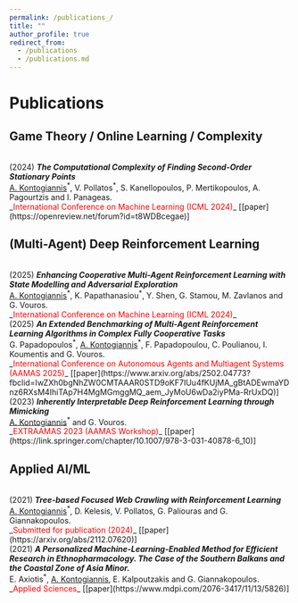 ```yaml
---
permalink: /publications_/
title: ""
author_profile: true
redirect_from: 
  - /publications
  - /publications.md
---
```


# Publications

## Game Theory / Online Learning / Complexity


<br/>
(2024) <i><b> The Computational Complexity of Finding Second-Order Stationary Points </b> </i> 
<br/> 
<u>A. Kontogiannis</u><sup>*</sup>, V. Pollatos<sup>*</sup>, S. Kanellopoulos, P. Mertikopoulos, A. Pagourtzis and I. Panageas.
<br/>
_<font color="red">International Conference on Machine Learning (ICML 2024)</font>_ [[paper](https://openreview.net/forum?id=t8WDBcegae)]



## (Multi-Agent) Deep Reinforcement Learning


<br/>
(2025) <i><b> Enhancing Cooperative Multi-Agent Reinforcement Learning with State Modelling and Adversarial Exploration </b> </i> 
<br/> 
<u>A. Kontogiannis</u><sup>*</sup>, K. Papathanasiou<sup>*</sup>, Y. Shen, G. Stamou, M. Zavlanos and G. Vouros.
<br/>
_<font color="red">International Conference on Machine Learning (ICML 2024)</font>_

<br/>
(2025) <i><b> An Extended Benchmarking of Multi-Agent Reinforcement Learning Algorithms in Complex Fully Cooperative Tasks </b> </i> 
<br/> 
G. Papadopoulos<sup>*</sup>, <u>A. Kontogiannis</u><sup>*</sup>, F. Papadopoulou, C. Poulianou, I. Koumentis and G. Vouros.
<br/>
_<font color="red">International Conference on Autonomous Agents and Multiagent Systems (AAMAS 2025)</font>_ [[paper](https://www.arxiv.org/abs/2502.04773?fbclid=IwZXh0bgNhZW0CMTAAAR0STD9oKF7IUu4fKUjMA_gBtADEwmaYDnz6RXsM4IhiTAp7H4MgMGmggMQ_aem_JyMoU6wDa2iyPMa-RrUxDQ)]


<br/>
(2023) <i><b> Inherently Interpretable Deep Reinforcement Learning through Mimicking </b> </i> 
<br/> 
<u>A. Kontogiannis</u><sup>*</sup> and G. Vouros.
<br/>
_<font color="red">EXTRAAMAS 2023 (AAMAS Workshop)</font>_ [[paper](https://link.springer.com/chapter/10.1007/978-3-031-40878-6_10)]


## Applied AI/ML

<br/>
(2021) <i><b> Tree-based Focused Web Crawling with Reinforcement Learning </b> </i> 
<br/> 
<u>A. Kontogiannis</u><sup>*</sup>, D. Kelesis, V. Pollatos, G. Paliouras and G. Giannakopoulos.
<br/>
_<font color="red">Submitted for publication (2024)</font>_ [[paper](https://arxiv.org/abs/2112.07620)]

<br/>
(2021) <i><b> A Personalized Machine-Learning-Enabled Method for Efficient Research in Ethnopharmacology. The Case of the Southern Balkans and the Coastal Zone of Asia Minor. </b> </i> 
<br/> 
E. Axiotis<sup>*</sup>, <u>A. Kontogiannis</u>, E. Kalpoutzakis and G. Giannakopoulos.
<br/>
_<font color="red">Applied Sciences</font>_ [[paper](https://www.mdpi.com/2076-3417/11/13/5826)] 


